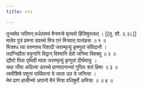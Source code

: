 ```yaml
---
title: ०१२

---
```

तुभ्यमेव जरिमन् वर्धतामयं मैनमन्ये मृत्यवो हिंसिषुस्त्वत् । [[तु. शौ. २.२८]]  
मातेव पुत्रं प्रमना उपस्थे मित्र एनं मित्र्यात् पात्वंहसः ॥ १ ॥  
मित्रश्ध त्वा वरुणश्च रिशादी जराम्मृत्युं कृष्णुतां संविदानौ ।  
तदग्निर्होता वयुनानि विद्वान् विश्वानि देवो जनिमा विवक्तु ॥ २ ॥  
द्यौष्टे पिता पृथिवी माता जराम्मृत्युं कृणुतां दीर्घमायुः ।  
यथा जीवा अदित्या उपस्थे प्राणापानाभ्यां गुपितः शतं हिमाः ॥ ३ ॥  
त्वमीशिषे पशूनां पार्थिवानां ये जाता उत ये जनित्वा ।  
मेमं प्राण हासीन्मो अपानो मैनं मित्रा वधिषुर्मो अमित्राः ॥ ॥ ४ ॥  